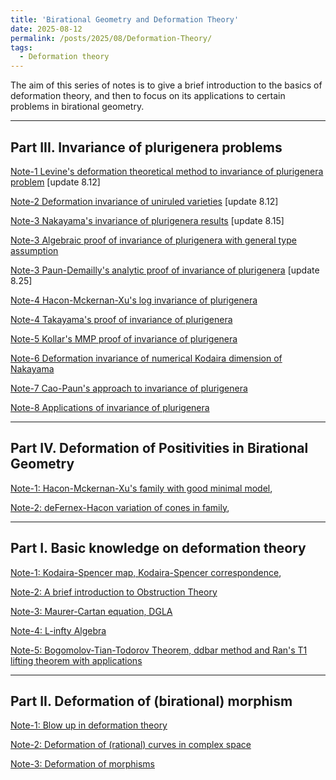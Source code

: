 ```yaml
---
title: 'Birational Geometry and Deformation Theory'
date: 2025-08-12
permalink: /posts/2025/08/Deformation-Theory/
tags:
  - Deformation theory
---
```


The aim of this series of notes is to give a brief introduction to the basics of deformation theory, and then to focus on its applications to certain problems in birational geometry.


---
## Part III. Invariance of plurigenera problems


[Note-1 Levine's deformation theoretical method to invariance of plurigenera problem](https://yilimath.github.io/files/Deformation/Levine.pdf) [update 8.12]

[Note-2 Deformation invariance of uniruled varieties](https://yilimath.github.io/files/Deformation/DefUniruled.pdf) [update 8.12]

[Note-3 Nakayama's invariance of plurigenera results](https://yilimath.github.io/files/Deformation/NakaPluri.pdf) [update 8.15]

[Note-3 Algebraic proof of invariance of plurigenera with general type assumption](https://yilimath.github.io/files/Deformation/AlgebraicDefPluri.pdf)

[Note-3 Paun-Demailly's analytic proof of invariance of plurigenera](https://yilimath.github.io/files\Birational\InvariancePluri\PaunInvariancePluri.pdf) [update 8.25]

[Note-4 Hacon-Mckernan-Xu's log invariance of plurigenera](https://yilimath.github.io/files/Deformation/LogInvariancePluri.pdf) 


[Note-4 Takayama's proof of invariance of plurigenera](https://yilimath.github.io/files/Birational/InvariancePluri/TakayamaDefPluri.pdf)

[Note-5 Kollar's MMP proof of invariance of plurigenera](https://yilimath.github.io/files/Birational/InvariancePluri/KollarDefPluri.pdf)

[Note-6 Deformation invariance of numerical Kodaira dimension of Nakayama](https://yilimath.github.io/files/Birational/InvariancePluri/DefNumericalKod.pdf)

[Note-7 Cao-Paun's approach to invariance of plurigenera](https://yilimath.github.io/files/Birational/InvariancePluri/CaoPaunInvariancePluri.pdf)

[Note-8 Applications of invariance of plurigenera](https://yilimath.github.io/files/Birational/InvariancePluri/ApplicationInvariancePluri.pdf)

---
## Part IV. Deformation of Positivities in Birational Geometry

[Note-1: Hacon-Mckernan-Xu's family with good minimal model](),

[Note-2: deFernex-Hacon variation of cones in family](),



---
## Part I. Basic knowledge on deformation theory

[Note-1: Kodaira-Spencer map, Kodaira-Spencer correspondence](),

[Note-2: A brief introduction to Obstruction Theory]()

[Note-3: Maurer-Cartan equation, DGLA]()

[Note-4: L-infty Algebra]()

[Note-5: Bogomolov-Tian-Todorov Theorem, ddbar method and Ran's T1 lifting theorem with applications]()


---
## Part II. Deformation of (birational) morphism

[Note-1: Blow up in deformation theory]()

[Note-2: Deformation of (rational) curves in complex space]()

[Note-3: Deformation of morphisms]()

